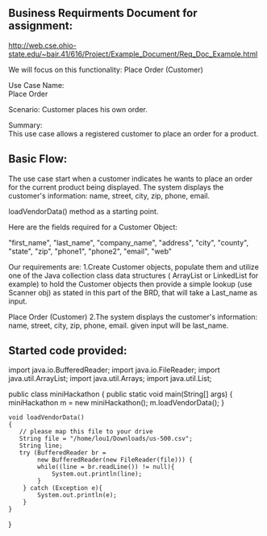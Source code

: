 ## Business Requirments Document for assignment:
http://web.cse.ohio-state.edu/~bair.41/616/Project/Example_Document/Req_Doc_Example.html

We will focus on this functionality: 
Place Order (Customer)

Use Case Name:	
Place Order

Scenario: 
Customer places his own order.

Summary:	
This use case allows a registered customer to place an order for a product.

## Basic Flow:	
The use case start when a customer indicates he wants to place an order for the current product being displayed.
The system displays the customer's information: name, street, city, zip, phone, email.

loadVendorData() method as a starting point.

Here are the fields required for a Customer Object:

"first_name",
"last_name",
"company_name",
"address",
"city",
"county",
"state",
"zip",
"phone1",
"phone2",
"email",
"web"

Our requirements are:
1.Create  Customer objects, populate them  and utilize one of the
  Java collection class data structures ( ArrayList or LinkedList for example) to
  hold the Customer objects then 
  provide a simple lookup (use Scanner obj) as stated in this part of the BRD,
  that will take a Last_name as input.

Place Order (Customer)
2.The system displays the customer's information: name, street, city, zip, phone, email.
  given input will be last_name.

## Started code provided:
import java.io.BufferedReader;
import java.io.FileReader;
import java.util.ArrayList;
import java.util.Arrays;
import java.util.List;

public class miniHackathon {
    public static void main(String[] args) {
    	miniHackathon m = new miniHackathon();
    	m.loadVendorData();
    }
   
    void loadVendorData()
    {	
       // please map this file to your drive
       String file = "/home/lou1/Downloads/us-500.csv";
       String line;
       try (BufferedReader br =
            new BufferedReader(new FileReader(file))) {
            while((line = br.readLine()) != null){
            	System.out.println(line);
            }
        } catch (Exception e){
            System.out.println(e);
        }
    }
}
